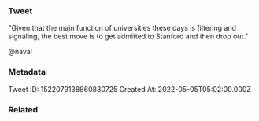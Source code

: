 ### Tweet
"Given that the main function of universities these days is filtering and signaling, the best move is to get admitted to Stanford and then drop out." 

@naval

### Metadata
Tweet ID: 1522079138860830725
Created At: 2022-05-05T05:02:00.000Z

### Related

